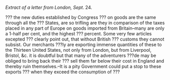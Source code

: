 *Extract of a letter from London, Sept*. 24.??? the new duties established by Congress ??? on goods are the same through all the ??? States, are so trifling are they in comparison of the taxes placed in any part of Europe on goods imported from Britain–many are only a 1-half per cent, and the highest ??? percent. Some very few articles excepted ??? clearly point out, that without British ??? customs they cannot subsist. Our merchants ???ly are exporting immense quantities of these to the Thirteen United States, not only from London, but from Liverpool, Bristol, &c. it is doubtful but that many of the adventurers ???de may be obliged to bring back their ??? sell them far below their cost in England and thereby ruin themselves.–It is a pity Government could put a stop to these exports ??? when they exceed the consumption of ???